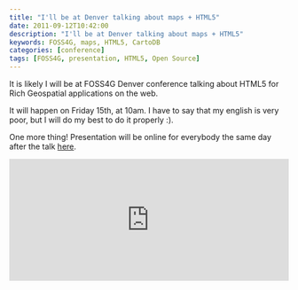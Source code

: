 ```yaml
---
title: "I'll be at Denver talking about maps + HTML5"
date: 2011-09-12T10:42:00
description: "I'll be at Denver talking about maps + HTML5"
keywords: FOSS4G, maps, HTML5, CartoDB
categories: [conference]
tags: [FOSS4G, presentation, HTML5, Open Source]
---
```


It is likely I will be at FOSS4G Denver conference talking about HTML5 for Rich Geospatial applications on the web.

It will happen on Friday 15th, at 10am. I have to say that my english is very poor, but I will do my best to do it properly :).

One more thing! Presentation will be online for everybody the same day after the talk [here](http://xavijam.github.com/html5-foss4g/).

<iframe width="100%" frameborder="0" height="220" src="https://team.carto.com/u/xavijam/builder/5133e9ee-8e7e-4c69-854f-271e0fab200e/embed"></iframe>
